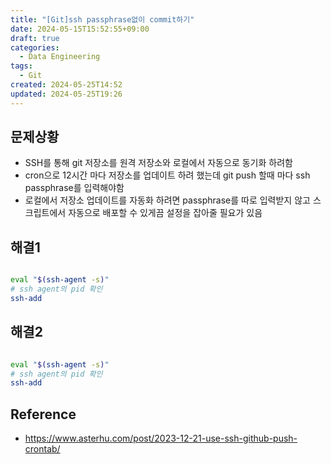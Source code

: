 ```yaml
---
title: "[Git]ssh passphrase없이 commit하기"
date: 2024-05-15T15:52:55+09:00
draft: true
categories:
  - Data Engineering
tags:
  - Git
created: 2024-05-25T14:52
updated: 2024-05-25T19:26
---
```


## 문제상황

- SSH를 통해 git 저장소를 원격 저장소와 로컬에서 자동으로 동기화 하려함
- cron으로 12시간 마다 저장소를 업데이트 하려 했는데 git push 할때 마다 ssh passphrase를 입력해야함
- 로컬에서 저장소 업데이트를 자동화 하려면 passphrase를 따로 입력받지 않고 스크립트에서 자동으로 배포할 수 있게끔 설정을 잡아줄 필요가 있음

## 해결1

```bash

eval "$(ssh-agent -s)"
# ssh agent의 pid 확인
ssh-add

```

## 해결2

```bash

eval "$(ssh-agent -s)"
# ssh agent의 pid 확인
ssh-add

```

## Reference

- <https://www.asterhu.com/post/2023-12-21-use-ssh-github-push-crontab/>
